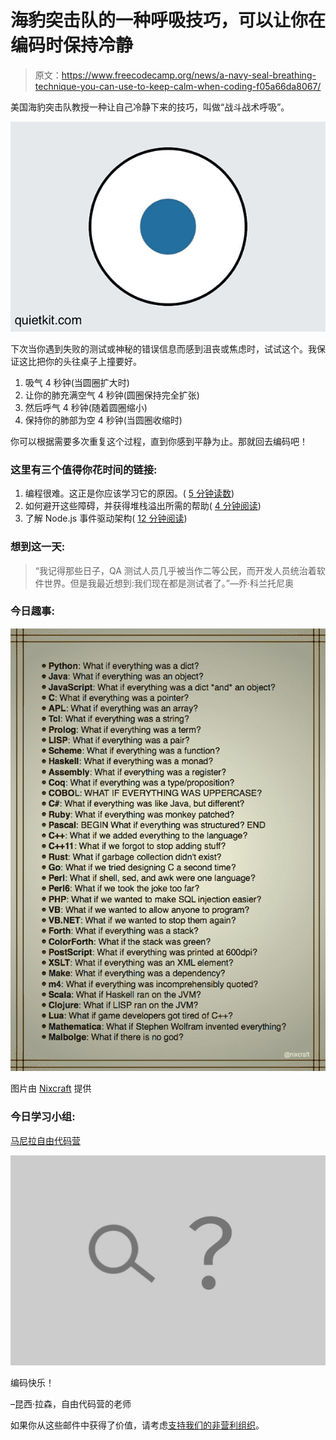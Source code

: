 # 海豹突击队的一种呼吸技巧，可以让你在编码时保持冷静

> 原文：<https://www.freecodecamp.org/news/a-navy-seal-breathing-technique-you-can-use-to-keep-calm-when-coding-f05a66da8067/>

美国海豹突击队教授一种让自己冷静下来的技巧，叫做“战斗战术呼吸”。

![EDK8oFsr4DbyrL-I7C7U7MoRktH7oOIPHQuv](img/2fb0cfa7e129b18f38b4d677dc79a06c.png)

下次当你遇到失败的测试或神秘的错误信息而感到沮丧或焦虑时，试试这个。我保证这比把你的头往桌子上撞要好。

1.  吸气 4 秒钟(当圆圈扩大时)
2.  让你的肺充满空气 4 秒钟(圆圈保持完全扩张)
3.  然后呼气 4 秒钟(随着圆圈缩小)
4.  保持你的肺部为空 4 秒钟(当圆圈收缩时)

你可以根据需要多次重复这个过程，直到你感到平静为止。那就回去编码吧！

### 这里有三个值得你花时间的链接:

1.  编程很难。这正是你应该学习它的原因。( [5 分钟读数](https://fcc.im/2qiUazp))
2.  如何避开这些障碍，并获得堆栈溢出所需的帮助( [4 分钟阅读](https://fcc.im/2qKNFFw))
3.  了解 Node.js 事件驱动架构( [12 分钟阅读](https://fcc.im/2pXotdU))

### 想到这一天:

> “我记得那些日子，QA 测试人员几乎被当作二等公民，而开发人员统治着软件世界。但是我最近想到:我们现在都是测试者了。”—乔·科兰托尼奥

### 今日趣事:

![pg-xu8clFL06psEMsiYi7pqwAlSCsPTz6QSI](img/668b5f9f701de385a303d3831dc00e4e.png)

图片由 [Nixcraft](https://fcc.im/2qTTjCm) 提供

### 今日学习小组:

[马尼拉自由代码营](https://fcc.im/2pdWOXe)

![not-found](img/dc147b93ecddff64ddf6ee1ebc042ef1.png)

编码快乐！

–昆西·拉森，自由代码营的老师

如果你从这些邮件中获得了价值，请考虑[支持我们的非营利组织](http://bit.ly/donate-to-fcc)。
